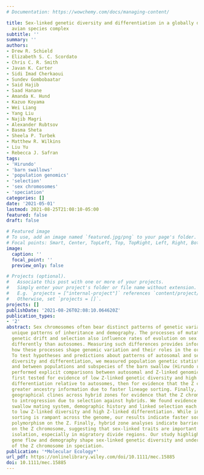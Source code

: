```yaml
---
# Documentation: https://wowchemy.com/docs/managing-content/

title: Sex‐linked genetic diversity and differentiation in a globally distributed
  avian species complex
subtitle: ''
summary: ''
authors:
- Drew R. Schield
- Elizabeth S. C. Scordato
- Chris C. R. Smith
- Javan K. Carter
- Sidi Imad Cherkaoui
- Sundev Gombobaatar
- Said Hajib
- Saad Hanane
- Amanda K. Hund
- Kazuo Koyama
- Wei Liang
- Yang Liu
- Najib Magri
- Alexander Rubtsov
- Basma Sheta
- Sheela P. Turbek
- Matthew R. Wilkins
- Liu Yu
- Rebecca J. Safran
tags:
- 'Hirundo'
- 'barn swallows'
- 'population genomics'
- 'selection'
- 'sex chromosomes'
- 'speciation'
categories: []
date: '2021-05-01'
lastmod: 2021-08-25T21:08:10-05:00
featured: false
draft: false

# Featured image
# To use, add an image named `featured.jpg/png` to your page's folder.
# Focal points: Smart, Center, TopLeft, Top, TopRight, Left, Right, BottomLeft, Bottom, BottomRight.
image:
  caption: ''
  focal_point: ''
  preview_only: false

# Projects (optional).
#   Associate this post with one or more of your projects.
#   Simply enter your project's folder or file name without extension.
#   E.g. `projects = ["internal-project"]` references `content/project/deep-learning/index.md`.
#   Otherwise, set `projects = []`.
projects: []
publishDate: '2021-08-26T02:08:10.064620Z'
publication_types:
- '2'
abstract: Sex chromosomes often bear distinct patterns of genetic variation due to
  unique patterns of inheritance and demography. The processes of mutation, recombination,
  genetic drift and selection also influence rates of evolution on sex chromosomes
  differently than autosomes. Measuring such differences provides information about
  how these processes shape genomic variation and their roles in the origin of species.
  To test hypotheses and predictions about patterns of autosomal and sex-linked genomic
  diversity and differentiation, we measured population genetic statistics within
  and between populations and subspecies of the barn swallow (Hirundo rustica) and
  performed explicit comparisons between autosomal and Z-linked genomic regions. We
  first tested for evidence of low Z-linked genetic diversity and high Z-linked population
  differentiation relative to autosomes, then for evidence that the Z chromosome bears
  greater ancestry information due to faster lineage sorting. Finally, we investigated
  geographical clines across hybrid zones for evidence that the Z chromosome is resistant
  to introgression due to selection against hybrids. We found evidence that the barn
  swallow mating system, demographic history and linked selection each contribute
  to low Z-linked diversity and high Z-linked differentiation. While incomplete lineage
  sorting is rampant across the genome, our results indicate faster sorting of ancestral
  polymorphism on the Z. Finally, hybrid zone analyses indicate barriers to introgression
  on the Z chromosome, suggesting that sex-linked traits are important in reproductive
  isolation, especially in migratory divide regions. Our study highlights how selection,
  gene flow and demography shape sex-linked genetic diversity and underlines the relevance
  of the Z chromosome in speciation.
publication: '*Molecular Ecology*'
url_pdf: https://onlinelibrary.wiley.com/doi/10.1111/mec.15885
doi: 10.1111/mec.15885
---
```


